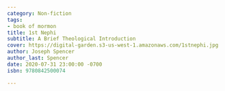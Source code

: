 ```yaml
---
category: Non-fiction
tags:
- book of mormon
title: 1st Nephi
subtitle: A Brief Theological Introduction
cover: https://digital-garden.s3-us-west-1.amazonaws.com/1stnephi.jpg
author: Joseph Spencer
author_last: Spencer
date: 2020-07-31 23:00:00 -0700
isbn: 9780842500074

---
```

